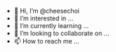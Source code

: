 - 👋 Hi, I’m @cheesechoi
- 👀 I’m interested in ...
- 🌱 I’m currently learning ...
- 💞️ I’m looking to collaborate on ...
- 📫 How to reach me ...

<!---
cheesechoi/cheesechoi is a ✨ special ✨ repository because its `README.md` (this file) appears on your GitHub profile.
You can click the Preview link to take a look at your changes.
--->
